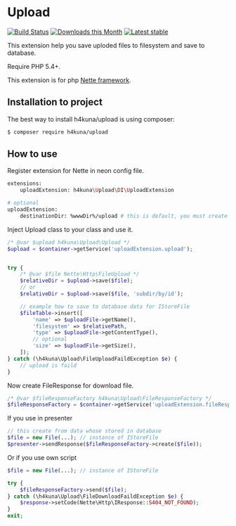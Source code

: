 Upload
==========
[![Build Status](https://travis-ci.org/h4kuna/upload.svg?branch=master)](https://travis-ci.org/h4kuna/upload)
[![Downloads this Month](https://img.shields.io/packagist/dm/h4kuna/upload.svg)](https://packagist.org/packages/h4kuna/upload)
[![Latest stable](https://img.shields.io/packagist/v/h4kuna/upload.svg)](https://packagist.org/packages/h4kuna/upload)

This extension help you save uploded files to filesystem and save to database.

Require PHP 5.4+.

This extension is for php [Nette framework](//github.com/nette/nette).

Installation to project
-----------------------
The best way to install h4kuna/upload is using composer:
```sh
$ composer require h4kuna/upload
```

How to use
-----------
Register extension for Nette in neon config file.
```sh
extensions:
    uploadExtension: h4kuna\Upload\DI\UploadExtension

# optional
uploadExtension:
	destinationDir: %wwwDir%/upload # this is default, you must create like writeable
```

Inject Upload class to your class and use it.
```php
/* @var $upload h4kuna\Upload\Upload */
$upload = $container->getService('uploadExtension.upload');


try {
	/* @var $file Nette\Http\FileUpload */
	$relativeDir = $upload->save($file);
	// or
	$relativeDir = $upload->save($file, 'subdir/by/id');

	// example how to save to database data for IStoreFile
	$fileTable->insert([
		'name' => $uploadFile->getName(),
		'filesystem' => $relativePath,
		'type' => $uploadFile->getContentType(),
		// optional
		'size' => $uploadFile->getSize(),
	]);
} catch (\h4kuna\Upload\FileUploadFaildException $e) {
	// upload is faild
}
```

Now create FileResponse for download file.
```php
/* @var $fileResponseFactory h4kuna\Upload\FileResponseFactory */
$fileResponseFactory = $container->getService('uploadExtension.fileResponseFactory');
```

If you use in presenter
```php
// this create from data whose stored in database
$file = new File(...); // instance of IStoreFile
$presenter->sendResponse($fileResponseFactory->create($file));
```
Or if you use own script
```php
$file = new File(...); // instance of IStoreFile

try {
	$fileResponseFactory->send($file);
} catch (\h4kuna\Upload\FileDownloadFaildException $e) {
	$response->setCode(Nette\Http\IResponse::S404_NOT_FOUND);
}
exit;
```

